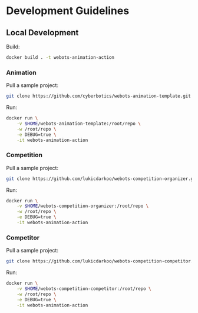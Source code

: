 # Development Guidelines

## Local Development
Build:
```bash
docker build . -t webots-animation-action
```

### Animation

Pull a sample project:
```bash
git clone https://github.com/cyberbotics/webots-animation-template.git $HOME/webots-animation-template
```

Run:
```bash
docker run \
    -v $HOME/webots-animation-template:/root/repo \
    -w /root/repo \
    -e DEBUG=true \
    -it webots-animation-action
```

### Competition

Pull a sample project:
```bash
git clone https://github.com/lukicdarkoo/webots-competition-organizer.git $HOME/webots-competition-organizer
```

Run:
```bash
docker run \
    -v $HOME/webots-competition-organizer:/root/repo \
    -w /root/repo \
    -e DEBUG=true \
    -it webots-animation-action
```

### Competitor

Pull a sample project:
```bash
git clone https://github.com/lukicdarkoo/webots-competition-competitor.git $HOME/webots-competition-competitor
```

Run:
```bash
docker run \
    -v $HOME/webots-competition-competitor:/root/repo \
    -w /root/repo \
    -e DEBUG=true \
    -it webots-animation-action
```
